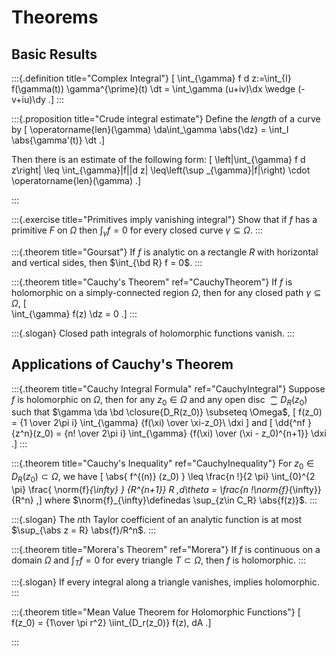 # Theorems

## Basic Results

:::{.definition title="Complex Integral"}
\[
\int_{\gamma} f d z:=\int_{I} f(\gamma(t)) \gamma^{\prime}(t) \dt
= \int_\gamma (u+iv)\dx \wedge (-v+iu)\dy
.\]
:::

:::{.proposition title="Crude integral estimate"}
Define the *length* of a curve by
\[
\operatorname{len}(\gamma) \da\int_\gamma \abs{\dz} = \int_I \abs{\gamma'(t)} \dt
.\]

Then there is an estimate of the following form:
\[
\left|\int_{\gamma} f d z\right| \leq \int_{\gamma}|f||d z| \leq\left(\sup _{\gamma}|f|\right) \cdot \operatorname{len}(\gamma)
.\]

:::

:::{.exercise title="Primitives imply vanishing integral"}
Show that if $f$ has a primitive $F$ on $\Omega$ then $\int_\gamma f = 0$ for every closed curve $\gamma \subseteq \Omega$.
:::

:::{.theorem title="Goursat"}
If $f$ is analytic on a rectangle $R$ with horizontal and vertical sides, then $\int_{\bd R} f = 0$.
:::

:::{.theorem title="Cauchy's Theorem" ref="CauchyTheorem"}
If $f$ is holomorphic on a simply-connected region $\Omega$, then for any closed path $\gamma \subseteq \Omega$,
\[  
\int_{\gamma} f(z) \dz = 0
.\]
:::

:::{.slogan}
Closed path integrals of holomorphic functions vanish.
:::


## Applications of Cauchy's Theorem

:::{.theorem title="Cauchy Integral Formula" ref="CauchyIntegral"}
Suppose $f$ is holomorphic on $\Omega$, then for any $z_0 \in \Omega$ and any open disc $\closure{D_R(z_0)}$ such that $\gamma \da \bd \closure{D_R(z_0)} \subseteq \Omega$,
\[
f(z_0) = {1 \over 2\pi i} \int_{\gamma} {f(\xi) \over \xi-z_0}\ \dxi
\]
and
\[
\dd{^nf }{z^n}(z_0) = {n! \over 2\pi i} \int_{\gamma} {f(\xi) \over (\xi - z_0)^{n+1}} \dxi
.\]
:::

:::{.theorem title="Cauchy's Inequality" ref="CauchyInequality"}
For $z_0 \in D_R(z_0) \subset \Omega$, we have
\[
\abs{ f^{(n)} (z_0) } 
\leq \frac{n !}{2 \pi} \int_{0}^{2 \pi} \frac{ \norm{f}_{\infty} } {R^{n+1}} R \,d\theta
= \frac{n !\norm{f}_{\infty}}{R^n} 
,\]
where $\norm{f}_{\infty}\definedas \sup_{z\in C_R} \abs{f(z)}$.
:::

:::{.slogan}
The $n$th Taylor coefficient of an analytic function is at most $\sup_{\abs z = R} \abs{f}/R^n$.
:::

:::{.theorem title="Morera's Theorem" ref="Morera"}
If $f$ is continuous on a domain $\Omega$ and $\int_T f = 0$ for every triangle $T\subset \Omega$, then $f$ is holomorphic.
:::

:::{.slogan}
If every integral along a triangle vanishes, implies holomorphic.
:::


:::{.theorem title="Mean Value Theorem for Holomorphic Functions"}
\[
f(z_0) = {1\over \pi r^2} \iint_{D_r(z_0)} f(z)\, dA
.\]

:::

